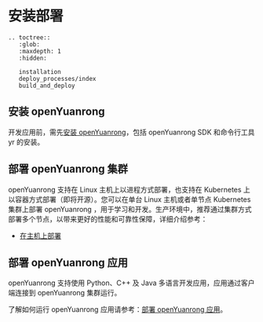 # 安装部署

```{eval-rst}
.. toctree::
   :glob:
   :maxdepth: 1
   :hidden:

   installation
   deploy_processes/index
   build_and_deploy
```

## 安装 openYuanrong

开发应用前，需先[安装 openYuanrong](./installation.md)，包括 openYuanrong SDK 和命令行工具 yr 的安装。

## 部署 openYuanrong 集群

openYuanrong 支持在 Linux 主机上以进程方式部署，也支持在 Kubernetes 上以容器方式部署（即将开源）。您可以在单台 Linux 主机或者单节点 Kubernetes 集群上部署 openYuanrong ，用于学习和开发。生产环境中，推荐通过集群方式部署多个节点，以带来更好的性能和可靠性保障，详细介绍参考：

* [在主机上部署](./deploy_processes/index.md)

## 部署 openYuanrong 应用

openYuanrong 支持使用 Python、C++ 及 Java 多语言开发应用，应用通过客户端连接到 openYuanrong 集群运行。

了解如何运行 openYuanrong 应用请参考：[部署 openYuanrong 应用](./build_and_deploy.md)。
